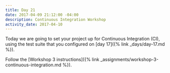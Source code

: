 ```yaml
---
title: Day 21
date: 2017-04-09 21:12:00 -04:00
description: Continuous Integration Workshop
activity_date: 2017-04-10
---
```


Today we are going to set your project up for Continuous Integration (CI), using the test suite that you configured on
[day 17]({% link _days/day-17.md %}).

Follow the [Workshop 3 instructions]({% link _assignments/workshop-3-continuous-integration.md %}).
